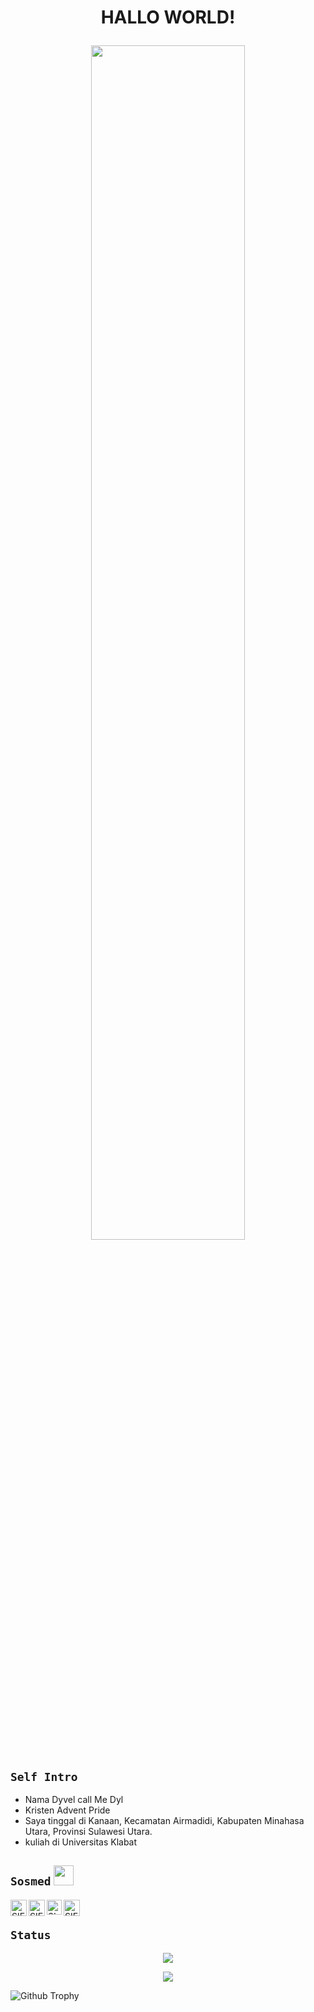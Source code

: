 <h1 align="center">HALLO WORLD!
<p align="center">
  <img src="[https://i.postimg.cc/HxS74Fx1/IMG-20230210-WA0058.jpg](https://i.postimg.cc/mgvyZL6J/amoled-dark-wallpaper-hd-phone-s06.jpg)" width="70%" />
</p> 

<p align="center">

## ```Self Intro```
* Nama Dyvel call Me Dyl
* Kristen Advent Pride
* Saya tinggal di Kanaan, Kecamatan Airmadidi, Kabupaten Minahasa Utara, Provinsi Sulawesi Utara.
* kuliah di Universitas Klabat

</p>

## ```Sosmed``` <img src="https://github.com/siegrin/siegrin/blob/main/Assets/Handshake.gif" height="32px">
  <a href="https://wa.me/6285657318275">
    <img align="left" alt="SIEGRIN | Whastapp" width="26px" src="https://github.com/siegrin/siegrin/blob/main/Assets/Whatsapp.svg" />
  </a> &nbsp;&nbsp;
  <a href="https://www.tiktok.com/@dyvel_">
    <img align="left" alt="SIEGRIN | Titkok" width="26px" src="https://github.com/siegrin/siegrin/blob/main/Assets/Tiktok.svg" />
  </a> &nbsp;&nbsp;
  <a href="https://instagram.com/dyvelid?igshid=NTc4MTIwNjQ2YQ==">
    <img align="left" alt="SIEGRIN | Instagram" width="24px" src="https://github.com/siegrin/siegrin/blob/main/Assets/Instagram.svg" />
  </a> &nbsp;&nbsp;
  <a href="mailto:dyveldaud@gmail.com">
    <img align="left" alt="SIEGRIN | Gmail" width="26px" src="https://github.com/siegrin/siegrin/blob/main/Assets/Gmail.svg" />
  </a> &nbsp;&nbsp;


## ```Status```

<p align="center"><a href="https://github.com/dyvelid"><img src="https://github-readme-stats.vercel.app/api?username=dyvelid&show_icons=true&theme=radical"></a></p>
<p align="center"><a href="https://github.com/dyvelid"><img src="https://github-readme-stats.vercel.app/api/top-langs/?username=dyvelid&theme=radical&layout=compact"></a></p> 

![Github Trophy](https://github-profile-trophy.vercel.app/?username=dyvelid)

</details>
